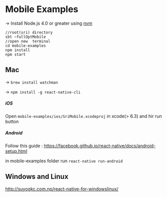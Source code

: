 # Mobile Examples

-> Install Node.js 4.0 or greater using [nvm](https://github.com/creationix/nvm#installation)

```
//root(sri) directory
sbt ~fullOptMobile
//open new  terminal
cd mobile-examples
npm install
npm start
```

## Mac

-> `brew install watchman`

-> `npm install -g react-native-cli`

#####  iOS
Open  `mobile-examples/ios/SriMobile.xcodeproj` in xcode(> 6.3) and hir run button

##### Android
Follow this guide : https://facebook.github.io/react-native/docs/android-setup.html

in mobile-examples folder run `react-native run-android`

## Windows and Linux

http://suyogkc.com.np/react-native-for-windowslinux/